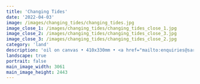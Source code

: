 ```yaml
---
title: 'Changing Tides'
date: '2022-04-03'
image: /images/changing_tides/changing_tides.jpg
image_close_1: /images/changing_tides/changing_tides_close_1.jpg
image_close_2: /images/changing_tides/changing_tides_close_3.jpg
image_close_3: /images/changing_tides/changing_tides_close_2.jpg
category: 'land'
description: 'oil on canvas • 410x330mm • <a href="mailto:enquiries@sarahanneartist.com" target="_blank" rel="noopener noreferrer">enquire</a>'
landscape: true
portrait: false
main_image_width: 3061
main_image_height: 2443
---
```

